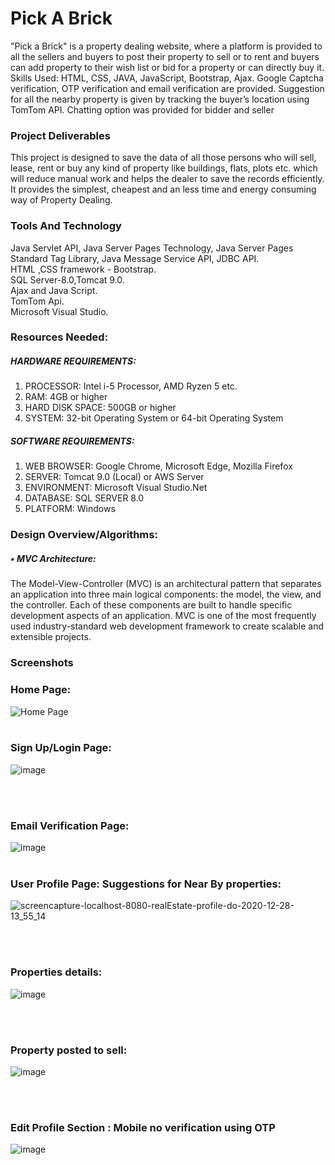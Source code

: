 # Pick A Brick
"Pick a Brick" is a property dealing website, where a platform is provided to all the sellers and buyers to post their property to sell or to rent and buyers can add property to their wish list or bid for a property or can directly buy it. Skills Used: HTML, CSS, JAVA, JavaScript, Bootstrap, Ajax. Google Captcha verification, OTP verification and email verification are provided. Suggestion for all the nearby property is given by tracking the buyer’s location using TomTom API. Chatting option was provided for bidder and seller

### Project Deliverables
This project is designed to save the data of all those persons who will sell, lease, rent or buy any kind of property like buildings, flats, plots etc. which will reduce manual work and helps the dealer to save the records efficiently. It provides the simplest, cheapest and an less time and energy consuming way of Property Dealing.

### Tools And Technology 
Java Servlet API, Java Server Pages Technology, Java Server Pages Standard Tag Library, Java Message Service API, JDBC API. </br>
HTML ,CSS framework - Bootstrap.</br>
SQL Server-8.0,Tomcat 9.0.</br>
Ajax and Java Script.</br>
TomTom Api.</br>
Microsoft Visual Studio.</br>

### Resources Needed:

#####	HARDWARE REQUIREMENTS: </br>
1. PROCESSOR: Intel i-5 Processor, AMD Ryzen 5 etc. </br>
2. RAM: 4GB or higher </br>
3. HARD DISK SPACE: 500GB or higher </br>
4. SYSTEM: 32-bit Operating System or 64-bit Operating System </br>

#####	SOFTWARE REQUIREMENTS: </br>
1. WEB BROWSER: Google Chrome, Microsoft Edge, Mozilla Firefox </br>
2. SERVER: Tomcat 9.0 (Local) or AWS Server </br>
3. ENVIRONMENT: Microsoft Visual Studio.Net </br>
4. DATABASE: SQL SERVER 8.0</br>
5. PLATFORM: Windows </br>

### Design Overview/Algorithms:
##### •	MVC Architecture:</br>
The Model-View-Controller (MVC) is an architectural pattern that separates an application into three main logical components: the model, the view, and the controller. Each of these components are built to handle specific development aspects of an application. MVC is one of the most frequently used industry-standard web development framework to create scalable and extensible projects.
</br>

### Screenshots
### Home Page:
![Home Page](https://user-images.githubusercontent.com/60151937/122682985-10563580-d21a-11eb-90c8-2b7a90856c2b.png)
<br/>
<br/>
### Sign Up/Login Page:
![image](https://user-images.githubusercontent.com/60151937/122683028-61fec000-d21a-11eb-9786-46381e2ee0f0.png)

<br/>
<br/>

### Email Verification Page:
![image](https://user-images.githubusercontent.com/60151937/122683097-c3269380-d21a-11eb-9ac2-17bb635f127f.png)
<br/><br/>

### User Profile Page: Suggestions for Near By properties:
![screencapture-localhost-8080-realEstate-profile-do-2020-12-28-13_55_14](https://user-images.githubusercontent.com/60151937/122683086-aee29680-d21a-11eb-8d37-3db03d7bdac5.png)


<br/><br/>
### Properties details:
![image](https://user-images.githubusercontent.com/60151937/122683109-dafe1780-d21a-11eb-80cb-363242d863dc.png)


<br/><br/>
### Property posted to sell:
![image](https://user-images.githubusercontent.com/60151937/122683129-f537f580-d21a-11eb-8e59-4d0efbf9879f.png)

<br/><br/>
### Edit Profile Section : Mobile no verification using OTP
![image](https://user-images.githubusercontent.com/60151937/122683150-0da81000-d21b-11eb-8eed-299cca7c0180.png)
<br/><br/>

